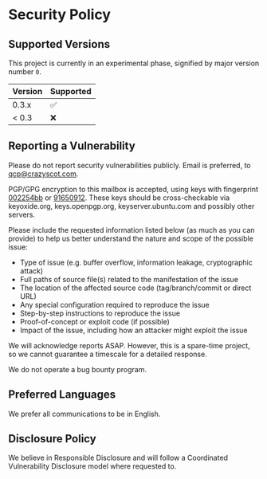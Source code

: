 # Security Policy

## Supported Versions

This project is currently in an experimental phase, signified by major version number `0`.

| Version | Supported          |
| ------- | ------------------ |
| 0.3.x   | :white_check_mark: |
| < 0.3   | :x:                |

## Reporting a Vulnerability

Please do not report security vulnerabilities publicly.
Email is preferred, to [qcp@crazyscot.com](mailto:qcp@crazyscot.com).

PGP/GPG encryption to this mailbox is accepted, using keys with fingerprint [002254bb](.misc/002254bb.pgp) or [91650912](.misc/91650912.pgp). These keys should be cross-checkable via keyoxide.org, keys.openpgp.org, keyserver.ubuntu.com and possibly other servers.

Please include the requested information listed below (as much as you can provide) to help us better understand the nature and scope of the possible issue:

  * Type of issue (e.g. buffer overflow, information leakage, cryptographic attack)
  * Full paths of source file(s) related to the manifestation of the issue
  * The location of the affected source code (tag/branch/commit or direct URL)
  * Any special configuration required to reproduce the issue
  * Step-by-step instructions to reproduce the issue
  * Proof-of-concept or exploit code (if possible)
  * Impact of the issue, including how an attacker might exploit the issue

We will acknowledge reports ASAP. However, this is a spare-time project, so we cannot guarantee a timescale for a detailed response.

We do not operate a bug bounty program.

## Preferred Languages

We prefer all communications to be in English.

## Disclosure Policy

We believe in Responsible Disclosure and will follow a Coordinated Vulnerability Disclosure model where requested to.
